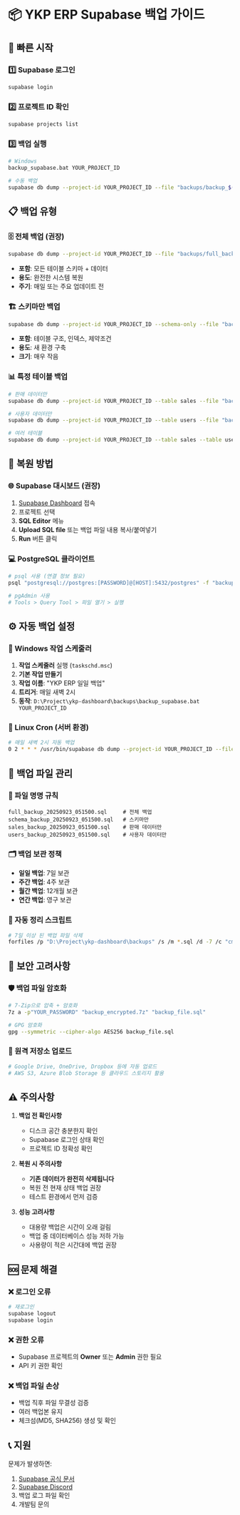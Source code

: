 # 📦 YKP ERP Supabase 백업 가이드

## 🚀 빠른 시작

### 1️⃣ Supabase 로그인
```bash
supabase login
```

### 2️⃣ 프로젝트 ID 확인
```bash
supabase projects list
```

### 3️⃣ 백업 실행
```bash
# Windows
backup_supabase.bat YOUR_PROJECT_ID

# 수동 백업
supabase db dump --project-id YOUR_PROJECT_ID --file "backups/backup_$(date +%Y%m%d_%H%M%S).sql"
```

## 📋 백업 유형

### 🗄️ 전체 백업 (권장)
```bash
supabase db dump --project-id YOUR_PROJECT_ID --file "backups/full_backup.sql"
```
- **포함**: 모든 테이블 스키마 + 데이터
- **용도**: 완전한 시스템 복원
- **주기**: 매일 또는 주요 업데이트 전

### 🏗️ 스키마만 백업
```bash
supabase db dump --project-id YOUR_PROJECT_ID --schema-only --file "backups/schema_backup.sql"
```
- **포함**: 테이블 구조, 인덱스, 제약조건
- **용도**: 새 환경 구축
- **크기**: 매우 작음

### 📊 특정 테이블 백업
```bash
# 판매 데이터만
supabase db dump --project-id YOUR_PROJECT_ID --table sales --file "backups/sales_backup.sql"

# 사용자 데이터만
supabase db dump --project-id YOUR_PROJECT_ID --table users --file "backups/users_backup.sql"

# 여러 테이블
supabase db dump --project-id YOUR_PROJECT_ID --table sales --table users --file "backups/core_tables.sql"
```

## 🔄 복원 방법

### 🌐 Supabase 대시보드 (권장)
1. [Supabase Dashboard](https://app.supabase.com) 접속
2. 프로젝트 선택
3. **SQL Editor** 메뉴
4. **Upload SQL file** 또는 백업 파일 내용 복사/붙여넣기
5. **Run** 버튼 클릭

### 💻 PostgreSQL 클라이언트
```bash
# psql 사용 (연결 정보 필요)
psql "postgresql://postgres:[PASSWORD]@[HOST]:5432/postgres" -f "backups/backup_file.sql"

# pgAdmin 사용
# Tools > Query Tool > 파일 열기 > 실행
```

## ⚙️ 자동 백업 설정

### 📅 Windows 작업 스케줄러
1. **작업 스케줄러** 실행 (`taskschd.msc`)
2. **기본 작업 만들기**
3. **작업 이름**: "YKP ERP 일일 백업"
4. **트리거**: 매일 새벽 2시
5. **동작**: `D:\Project\ykp-dashboard\backups\backup_supabase.bat YOUR_PROJECT_ID`

### 🐧 Linux Cron (서버 환경)
```bash
# 매일 새벽 2시 자동 백업
0 2 * * * /usr/bin/supabase db dump --project-id YOUR_PROJECT_ID --file "/backups/auto_backup_$(date +\%Y\%m\%d).sql"
```

## 📁 백업 파일 관리

### 📂 파일 명명 규칙
```
full_backup_20250923_051500.sql     # 전체 백업
schema_backup_20250923_051500.sql   # 스키마만
sales_backup_20250923_051500.sql    # 판매 데이터만
users_backup_20250923_051500.sql    # 사용자 데이터만
```

### 🗂️ 백업 보관 정책
- **일일 백업**: 7일 보관
- **주간 백업**: 4주 보관
- **월간 백업**: 12개월 보관
- **연간 백업**: 영구 보관

### 🧹 자동 정리 스크립트
```bash
# 7일 이상 된 백업 파일 삭제
forfiles /p "D:\Project\ykp-dashboard\backups" /s /m *.sql /d -7 /c "cmd /c del @path"
```

## 🔐 보안 고려사항

### 🛡️ 백업 파일 암호화
```bash
# 7-Zip으로 압축 + 암호화
7z a -p"YOUR_PASSWORD" "backup_encrypted.7z" "backup_file.sql"

# GPG 암호화
gpg --symmetric --cipher-algo AES256 backup_file.sql
```

### 💾 원격 저장소 업로드
```bash
# Google Drive, OneDrive, Dropbox 등에 자동 업로드
# AWS S3, Azure Blob Storage 등 클라우드 스토리지 활용
```

## ⚠️ 주의사항

1. **백업 전 확인사항**
   - 디스크 공간 충분한지 확인
   - Supabase 로그인 상태 확인
   - 프로젝트 ID 정확성 확인

2. **복원 시 주의사항**
   - **기존 데이터가 완전히 삭제됩니다**
   - 복원 전 현재 상태 백업 권장
   - 테스트 환경에서 먼저 검증

3. **성능 고려사항**
   - 대용량 백업은 시간이 오래 걸림
   - 백업 중 데이터베이스 성능 저하 가능
   - 사용량이 적은 시간대에 백업 권장

## 🆘 문제 해결

### ❌ 로그인 오류
```bash
# 재로그인
supabase logout
supabase login
```

### ❌ 권한 오류
- Supabase 프로젝트의 **Owner** 또는 **Admin** 권한 필요
- API 키 권한 확인

### ❌ 백업 파일 손상
- 백업 직후 파일 무결성 검증
- 여러 백업본 유지
- 체크섬(MD5, SHA256) 생성 및 확인

## 📞 지원

문제가 발생하면:
1. [Supabase 공식 문서](https://supabase.com/docs)
2. [Supabase Discord](https://discord.supabase.com)
3. 백업 로그 파일 확인
4. 개발팀 문의